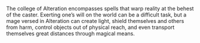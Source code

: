 The college of Alteration encompasses spells that warp reality at the behest of the caster. Exerting one’s will on the world can be a difficult task, but a mage versed in Alteration can create light, shield themselves and others from harm, control objects out of physical reach, and even transport themselves great distances through magical means.